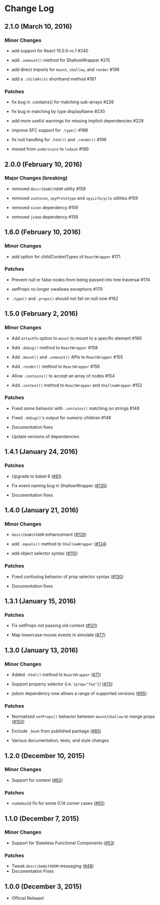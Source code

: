 # Change Log

## 2.1.0 (March 10, 2016)

### Minor Changes

- add support for React 15.0.0-rc.1 #240

- add `.unmount()` method for ShallowWrapper #215

- add direct imports for `mount`, `shallow`, and `render` #198

- add a `.childAt(n)` shorthand method #187


### Patches

- fix bug in .contains() for matching sub-arrays #226

- fix bug in matching by type displayName #230

- add more useful warnings for missing implicit dependencies #228

- improve SFC support for `.type()` #196

- fix null handling for `.html()` and `.render()` #196

- moved from `underscore` to `lodash` #189


## 2.0.0 (February 10, 2016)

### Major Changes (breaking)

- removed `describeWithDOM` utility #159

- removed `useSinon`, `spyPrototype` and `spyLifecycle` utilities #159

- removed `sinon` dependency #159

- removed `jsdom` dependency #159


## 1.6.0 (February 10, 2016)

### Minor Changes

- add option for childContextTypes of `ReactWrapper` #171


### Patches

- Prevent null or false nodes from being passed into tree traversal #174

- setProps no longer swallows exceptions #170

- `.type()` and `.props()` should not fail on null now #162



## 1.5.0 (February 2, 2016)

### Minor Changes

- Add `attachTo` option to `mount` to mount to a specific element #160

- Add `.debug()` method to `ReactWrapper` #158

- Add `.mount()` and `.unmount()` APIs to `ReactWrapper` #155

- Add `.render()` method to `ReactWrapper` #156

- Allow `.contains()` to accept an array of nodes #154

- Add `.context()` method to `ReactWrapper` and `ShallowWrapper` #152

### Patches

- Fixed some behavior with `.contains()` matching on strings #148

- Fixed `.debug()`'s output for numeric children #149

- Documentation fixes

- Update versions of dependencies



## 1.4.1 (January 24, 2016)

### Patches

- Upgrade to babel 6 ([#81](https://github.com/airbnb/enzyme/pull/81))

- Fix event naming bug in ShallowWrapper ([#135](https://github.com/airbnb/enzyme/pull/135))

- Documentation fixes


## 1.4.0 (January 21, 2016)

### Minor Changes

- `describeWithDOM` enhancement ([#126](https://github.com/airbnb/enzyme/pull/126))

- add `.equals()` method to `ShallowWrapper` ([#124](https://github.com/airbnb/enzyme/pull/124))

- add object selector syntax ([#110](https://github.com/airbnb/enzyme/pull/110))

### Patches

- Fixed confusing behavior of prop selector syntax ([#130](https://github.com/airbnb/enzyme/pull/130))

- Documentation fixes



## 1.3.1 (January 15, 2016)

### Patches

- Fix setProps not passing old context ([#121](https://github.com/airbnb/enzyme/pull/121))

- Map lowercase mouse events in simulate ([#77](https://github.com/airbnb/enzyme/pull/77))



## 1.3.0 (January 13, 2016)

### Minor Changes

- Added `.html()` method to `ReactWrapper` ([#71](https://github.com/airbnb/enzyme/pull/71))

- Support property selector (i.e. `[prop="foo"]`) ([#70](https://github.com/airbnb/enzyme/pull/70))

- jsdom dependency now allows a range of supported versions ([#95](https://github.com/airbnb/enzyme/pull/95))

### Patches

- Normalized `setProps()` behavior between `mount`/`shallow` to merge props ([#103](https://github.com/airbnb/enzyme/pull/103))

- Exclude `_book` from published package ([#85](https://github.com/airbnb/enzyme/pull/85))

- Various documentation, tests, and style changes


## 1.2.0 (December 10, 2015)

### Minor Changes

- Support for context ([#62](https://github.com/airbnb/enzyme/pull/62))

### Patches

- `nodeHasId` fix for some 0.14 corner cases ([#65](https://github.com/airbnb/enzyme/pull/65))



## 1.1.0 (December 7, 2015)

### Minor Changes

- Support for Stateless Functional Components ([#53](https://github.com/airbnb/enzyme/pull/53))

### Patches

- Tweak `describeWithDOM` messaging ([#48](https://github.com/airbnb/enzyme/pull/48))
- Documentation Fixes




## 1.0.0 (December 3, 2015)

- Official Release!

